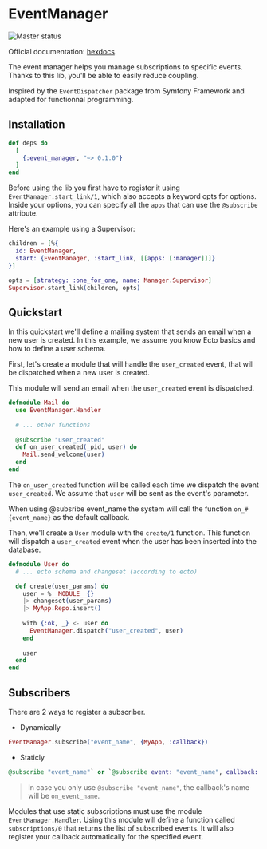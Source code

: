 # EventManager

![Master status](https://github.com/wapitea/event_manager/workflows/Elixir%20CI/badge.svg?branch=master)

Official documentation: [hexdocs](https://hexdocs.pm/event_manager).


The event manager helps you manage subscriptions to specific events. Thanks to this lib,
you'll be able to easily reduce coupling.

Inspired by the `EventDispatcher` package from Symfony Framework and adapted for 
functionnal programming.

## Installation

```elixir
def deps do
  [
    {:event_manager, "~> 0.1.0"}
  ]
end
```

Before using the lib you first have to register it using `EventManager.start_link/1`, which
also accepts a keyword opts for options. Inside your options, you can specify all the `apps` that
can use the `@subscribe` attribute.

Here's an example using a Supervisor:
``` elixir
children = [%{
  id: EventManager,
  start: {EventManager, :start_link, [[apps: [:manager]]]}
}]

opts = [strategy: :one_for_one, name: Manager.Supervisor]
Supervisor.start_link(children, opts)
```

## Quickstart

In this quickstart we'll define a mailing system that sends an email when a new user
is created. In this example, we assume you know Ecto basics and how to define a user schema.

First, let's create a module that will handle the `user_created` event, that will be 
dispatched when a new user is created.

This module will send an email when the `user_created` event is dispatched.

``` elixir
defmodule Mail do
  use EventManager.Handler
  
  # ... other functions
  
  @subscribe "user_created"
  def on_user_created(_pid, user) do 
    Mail.send_welcome(user)
  end
end
```

The `on_user_created` function will be called each time we dispatch the event `user_created`.
We assume that `user` will be sent as the event's parameter.

When using @subsribe event_name the system will call the function `on_#{event_name}` as the default
callback.

Then, we'll create a `User` module with the `create/1` function. This function will dispatch a 
`user_created` event when the user has been inserted into the database.

``` elixir
defmodule User do
  # ... ecto schema and changeset (according to ecto)

  def create(user_params) do
    user = %__MODULE__{}
    |> changeset(user_params)
    |> MyApp.Repo.insert()
    
    with {:ok, _} <- user do
      EventManager.dispatch("user_created", user)
    end
    
    user
  end
end
```

## Subscribers

There are 2 ways to register a subscriber.

- Dynamically 

```elixir
EventManager.subscribe("event_name", {MyApp, :callback})
```

- Staticly

```elixir
@subscribe "event_name"` or `@subscribe event: "event_name", callback: :function_name`
```

> In case you only use `@subscribe "event_name"`, the callback's name will be `on_event_name`.

Modules that use static subscriptions must use the module `EventManager.Handler`. Using this module will
define a function called `subscriptions/0` that returns the list of subscribed events. It will also register
your callback automatically for the specified event.
